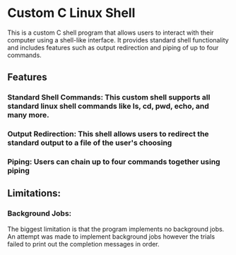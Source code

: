 # Custom C Linux Shell
This is a custom C shell program that allows users to interact with their computer using a shell-like interface. It provides standard shell functionality and includes features such as output redirection and 
piping of up to four commands.

## Features 
### Standard Shell Commands: This custom shell supports all standard linux shell commands like ls, cd, pwd, echo, and many more.
### Output Redirection: This shell allows users to redirect the standard output to a file of the user's choosing
### Piping: Users can chain up to four commands together using piping

## Limitations:
### Background Jobs:
The biggest limitation is that the program implements no background jobs. An
attempt was made to implement background jobs however the trials failed to
print out the completion messages in order. 
